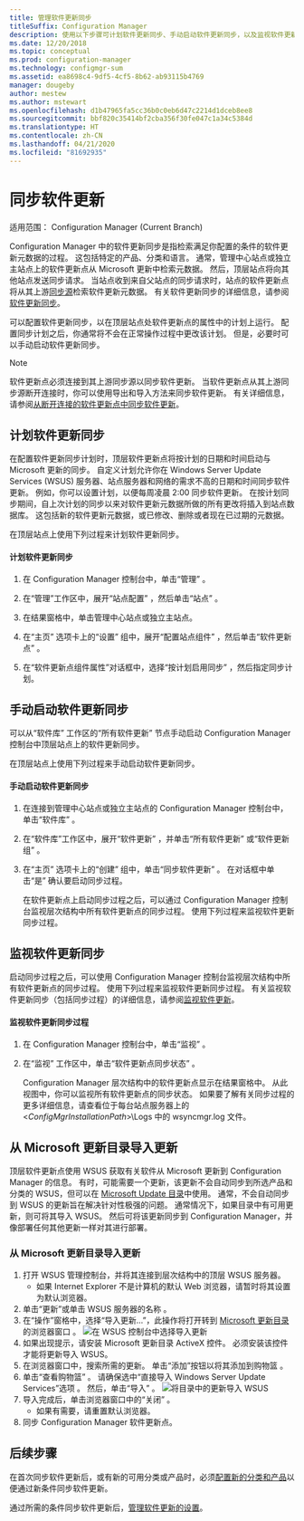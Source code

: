 ```yaml
---
title: 管理软件更新同步
titleSuffix: Configuration Manager
description: 使用以下步骤可计划软件更新同步、手动启动软件更新同步，以及监视软件更新同步。
ms.date: 12/20/2018
ms.topic: conceptual
ms.prod: configuration-manager
ms.technology: configmgr-sum
ms.assetid: ea8698c4-9df5-4cf5-8b62-ab93115b4769
manager: dougeby
author: mestew
ms.author: mstewart
ms.openlocfilehash: d1b47965fa5cc36b0c0eb6d47c2214d1dceb8ee8
ms.sourcegitcommit: bbf820c35414bf2cba356f30fe047c1a34c5384d
ms.translationtype: HT
ms.contentlocale: zh-CN
ms.lasthandoff: 04/21/2020
ms.locfileid: "81692935"
---
```

#  <a name="synchronize-software-updates"></a><a name="BKMK_SUMSync"></a> 同步软件更新

适用范围：  Configuration Manager (Current Branch)

 Configuration Manager 中的软件更新同步是指检索满足你配置的条件的软件更新元数据的过程。 这包括特定的产品、分类和语言。 通常，管理中心站点或独立主站点上的软件更新点从 Microsoft 更新中检索元数据。 然后，顶层站点将向其他站点发送同步请求。 当站点收到来自父站点的同步请求时，站点的软件更新点将从其上游[同步源](../plan-design/plan-for-software-updates.md#BKMK_SyncSource)检索软件更新元数据。 有关软件更新同步的详细信息，请参阅[软件更新同步](../understand/software-updates-introduction.md#BKMK_Synchronization)。

可以配置软件更新同步，以在顶层站点处软件更新点的属性中的计划上运行。 配置同步计划之后，你通常将不会在正常操作过程中更改该计划。 但是，必要时可以手动启动软件更新同步。

  > [!NOTE]  
  >  软件更新点必须连接到其上游同步源以同步软件更新。 当软件更新点从其上游同步源断开连接时，你可以使用导出和导入方法来同步软件更新。 有关详细信息，请参阅[从断开连接的软件更新点中同步软件更新](synchronize-software-updates-disconnected.md)。  

## <a name="schedule-software-updates-synchronization"></a>计划软件更新同步
在配置软件更新同步计划时，顶层软件更新点将按计划的日期和时间启动与 Microsoft 更新的同步。 自定义计划允许你在 Windows Server Update Services (WSUS) 服务器、站点服务器和网络的需求不高的日期和时间同步软件更新。 例如，你可以设置计划，以便每周凌晨 2:00 同步软件更新。 在按计划同步期间，自上次计划的同步以来对软件更新元数据所做的所有更改将插入到站点数据库。 这包括新的软件更新元数据，或已修改、删除或者现在已过期的元数据。

在顶层站点上使用下列过程来计划软件更新同步。  

#### <a name="to-schedule-software-updates-synchronization"></a>计划软件更新同步  

  1.  在 Configuration Manager 控制台中，单击“管理”  。  

  2.  在“管理”工作区中，展开“站点配置”  ，然后单击“站点”  。  

  3.  在结果窗格中，单击管理中心站点或独立主站点。  

  4.  在“主页”  选项卡上的“设置”  组中，展开“配置站点组件”  ，然后单击“软件更新点”  。  

  5.  在“软件更新点组件属性”对话框中，选择“按计划启用同步”  ，然后指定同步计划。  

## <a name="manually-start-software-updates-synchronization"></a>手动启动软件更新同步
可以从“软件库”  工作区的“所有软件更新”  节点手动启动 Configuration Manager 控制台中顶层站点上的软件更新同步。  

在顶层站点上使用下列过程来手动启动软件更新同步。  

#### <a name="to-manually-start-software-updates-synchronization"></a>手动启动软件更新同步  

1. 在连接到管理中心站点或独立主站点的 Configuration Manager 控制台中，单击“软件库”  。  

2. 在“软件库”工作区中，展开“软件更新”  ，并单击“所有软件更新”  或“软件更新组”  。  

3. 在“主页”  选项卡上的“创建”  组中，单击“同步软件更新”  。 在对话框中单击“是”  确认要启动同步过程。  

   在软件更新点上启动同步过程之后，可以通过 Configuration Manager 控制台监视层次结构中所有软件更新点的同步过程。 使用下列过程来监视软件更新同步过程。  


## <a name="monitor-software-updates-synchronization"></a>监视软件更新同步
启动同步过程之后，可以使用 Configuration Manager 控制台监视层次结构中所有软件更新点的同步过程。 使用下列过程来监视软件更新同步过程。 有关监视软件更新同步（包括同步过程）的详细信息，请参阅[监视软件更新](../deploy-use/monitor-software-updates.md)。

#### <a name="to-monitor-the-software-updates-synchronization-process"></a>监视软件更新同步过程  

1. 在 Configuration Manager 控制台中，单击“监视”  。  

2. 在“监视”  工作区中，单击“软件更新点同步状态”  。  

   Configuration Manager 层次结构中的软件更新点显示在结果窗格中。 从此视图中，你可以监视所有软件更新点的同步状态。 如果要了解有关同步过程的更多详细信息，请查看位于每台站点服务器上的 <*ConfigMgrInstallationPath*>\Logs 中的 wsyncmgr.log 文件。  

## <a name="import-updates-from-the-microsoft-update-catalog"></a>从 Microsoft 更新目录导入更新

顶层软件更新点使用 WSUS 获取有关软件从 Microsoft 更新到 Configuration Manager 的信息。 有时，可能需要一个更新，该更新不会自动同步到所选产品和分类的 WSUS，但可以在 [Microsoft Update 目录](https://catalog.update.microsoft.com)中使用。 通常，不会自动同步到 WSUS 的更新旨在解决针对性极强的问题。 通常情况下，如果目录中有可用更新，则可将其导入 WSUS。 然后可将该更新同步到 Configuration Manager，并像部署任何其他更新一样对其进行部署。

### <a name="to-import-an-update-from-the-microsoft-update-catalog"></a>从 Microsoft 更新目录导入更新

1. 打开 WSUS 管理控制台，并将其连接到层次结构中的顶层 WSUS 服务器。
   - 如果 Internet Explorer 不是计算机的默认 Web 浏览器，请暂时将其设置为默认浏览器。
2. 单击“更新”或单击 WSUS 服务器的名称  。 
3. 在“操作”窗格中，选择“导入更新...”，此操作将打开转到 [Microsoft 更新目录](https://catalog.update.microsoft.com)的浏览器窗口   。
   ![在 WSUS 控制台中选择导入更新](media/wsus-console-import-updates.png)
4. 如果出现提示，请安装 Microsoft 更新目录 ActiveX 控件。 必须安装该控件才能将更新导入 WSUS。 
5. 在浏览器窗口中，搜索所需的更新。 单击“添加”按钮以将其添加到购物篮  。
6. 单击“查看购物篮”  。 请确保选中“直接导入 Windows Server Update Services”选项  。 然后，单击“导入”  。
    ![将目录中的更新导入 WSUS](./media/import-catalog-update-into-wsus.png)
7. 导入完成后，单击浏览器窗口中的“关闭”  。
     - 如果有需要，请重置默认浏览器。
8. 同步 Configuration Manager 软件更新点。


## <a name="next-steps"></a>后续步骤
在首次同步软件更新后，或有新的可用分类或产品时，必须[配置新的分类和产品](configure-classifications-and-products.md)以便通过新条件同步软件更新。

通过所需的条件同步软件更新后，[管理软件更新的设置](manage-settings-for-software-updates.md)。  

